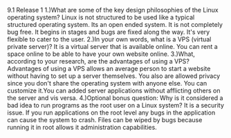9.1
Release 1
1.)What are some of the key design philosophies of the Linux operating system?
Linux is not structured to be used like a typical structured operating system. Its an open ended system. It is not completely bug free. It begins in stages and bugs are fixed along the way. It's very flexible to cater to the user.
2.)In your own words, what is a VPS (virtual private server)? 
It is a virtual server that is available online. You can rent a space online to be able to have your own website online.
3.)What, according to your research, are the advantages of using a VPS?
Advantages of using a VPS allows an average person to start a website without having to set up a server themselves. You also are allowed privacy since you don't share the operating system with anyone else. You can customize it.You can added server applications without afflicting others on the server and vis versa. 
4.)Optional bonus question: Why is it considered a bad idea to run programs as the root user on a Linux system?
It is a security issue. If you run applications on the root level any bugs in the application can cause the system to crash. Files can be wiped by bugs because running it in root allows it administration capabilities. 